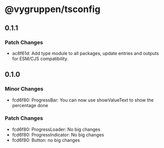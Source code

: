 # @vygruppen/tsconfig

## 0.1.1

### Patch Changes

- ac8f61d: Add type module to all packages, update entries and outputs for ESM/CJS compatibility.

## 0.1.0

### Minor Changes

- fcd6f80: ProgressBar: You can now use showValueText to show the percentage done

### Patch Changes

- fcd6f80: ProgressLoader: No big changes
- fcd6f80: ProgressIndicator: No big changes
- fcd6f80: Button: no big changes
